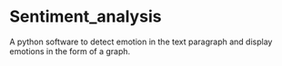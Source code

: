 # Sentiment_analysis
A python software to detect emotion in the text paragraph and display emotions in the form of a graph.
